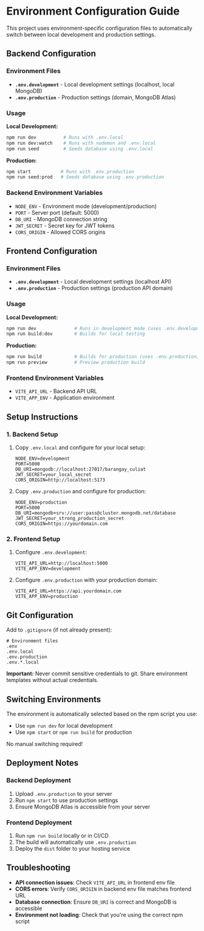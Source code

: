 # Environment Configuration Guide

This project uses environment-specific configuration files to automatically switch between local development and production settings.

## Backend Configuration

### Environment Files

- **`.env.development`** - Local development settings (localhost, local MongoDB)
- **`.env.production`** - Production settings (domain, MongoDB Atlas)

### Usage

**Local Development:**
```bash
npm run dev          # Runs with .env.local
npm run dev:watch    # Runs with nodemon and .env.local
npm run seed         # Seeds database using .env.local
```

**Production:**
```bash
npm start           # Runs with .env.production
npm run seed:prod   # Seeds database using .env.production
```

### Backend Environment Variables

- `NODE_ENV` - Environment mode (development/production)
- `PORT` - Server port (default: 5000)
- `DB_URI` - MongoDB connection string
- `JWT_SECRET` - Secret key for JWT tokens
- `CORS_ORIGIN` - Allowed CORS origins

## Frontend Configuration

### Environment Files

- **`.env.development`** - Local development settings (localhost API)
- **`.env.production`** - Production settings (production API domain)

### Usage

**Local Development:**
```bash
npm run dev              # Runs in development mode (uses .env.development)
npm run build:dev        # Builds for local testing
```

**Production:**
```bash
npm run build            # Builds for production (uses .env.production)
npm run preview          # Preview production build
```

### Frontend Environment Variables

- `VITE_API_URL` - Backend API URL
- `VITE_APP_ENV` - Application environment

## Setup Instructions

### 1. Backend Setup

1. Copy `.env.local` and configure for your local setup:
   ```properties
   NODE_ENV=development
   PORT=5000
   DB_URI=mongodb://localhost:27017/barangay_culiat
   JWT_SECRET=your_local_secret
   CORS_ORIGIN=http://localhost:5173
   ```

2. Copy `.env.production` and configure for production:
   ```properties
   NODE_ENV=production
   PORT=5000
   DB_URI=mongodb+srv://user:pass@cluster.mongodb.net/database
   JWT_SECRET=your_strong_production_secret
   CORS_ORIGIN=https://yourdomain.com
   ```

### 2. Frontend Setup

1. Configure `.env.development`:
   ```properties
   VITE_API_URL=http://localhost:5000
   VITE_APP_ENV=development
   ```

2. Configure `.env.production` with your production domain:
   ```properties
   VITE_API_URL=https://api.yourdomain.com
   VITE_APP_ENV=production
   ```

## Git Configuration

Add to `.gitignore` (if not already present):
```
# Environment files
.env
.env.local
.env.production
.env.*.local
```

**Important:** Never commit sensitive credentials to git. Share environment templates without actual credentials.

## Switching Environments

The environment is automatically selected based on the npm script you use:

- Use `npm run dev` for local development
- Use `npm start` or `npm run build` for production

No manual switching required!

## Deployment Notes

### Backend Deployment

1. Upload `.env.production` to your server
2. Run `npm start` to use production settings
3. Ensure MongoDB Atlas is accessible from your server

### Frontend Deployment

1. Run `npm run build` locally or in CI/CD
2. The build will automatically use `.env.production`
3. Deploy the `dist` folder to your hosting service

## Troubleshooting

- **API connection issues**: Check `VITE_API_URL` in frontend env file
- **CORS errors**: Verify `CORS_ORIGIN` in backend env file matches frontend URL
- **Database connection**: Ensure `DB_URI` is correct and MongoDB is accessible
- **Environment not loading**: Check that you're using the correct npm script
